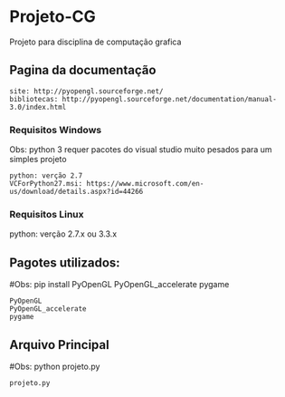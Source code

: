 # Projeto-CG
Projeto para disciplina de computação grafica

## Pagina da documentação

    site: http://pyopengl.sourceforge.net/
    bibliotecas: http://pyopengl.sourceforge.net/documentation/manual-3.0/index.html

### Requisitos Windows
Obs: python 3 requer pacotes do visual studio muito pesados para um simples projeto

    python: verção 2.7
    VCForPython27.msi: https://www.microsoft.com/en-us/download/details.aspx?id=44266

### Requisitos Linux
python: verção 2.7.x ou 3.3.x

## Pagotes utilizados:
#Obs: pip install PyOpenGL PyOpenGL_accelerate pygame

    PyOpenGL
    PyOpenGL_accelerate
    pygame

## Arquivo Principal
#Obs: python projeto.py

    projeto.py
